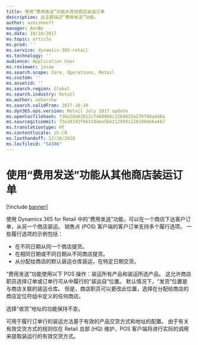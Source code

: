 ```yaml
---
title: 使用“费用发送”功能从其他商店装运订单
description: 此主题描述“费用发送”功能。
author: ashishmsft
manager: AnnBe
ms.date: 10/10/2017
ms.topic: article
ms.prod: ''
ms.service: dynamics-365-retail
ms.technology: ''
audience: Application User
ms.reviewer: josaw
ms.search.scope: Core, Operations, Retail
ms.custom: ''
ms.assetid: ''
ms.search.region: Global
ms.search.industry: Retail
ms.author: asharchw
ms.search.validFrom: 2017-10-10
ms.dyn365.ops.version: Retail July 2017 update
ms.openlocfilehash: f36e2da63912cf468906c22b4033a270f40a6d8a
ms.sourcegitcommit: 73e10192fb6318dee5bb1129591120199de6a487
ms.translationtype: HT
ms.contentlocale: zh-CN
ms.lasthandoff: 12/20/2018
ms.locfileid: "54386"
---
```

# <a name="ship-orders-from-another-store-by-using-the-charge-send-feature"></a>使用“费用发送”功能从其他商店装运订单

[!include [banner](includes/banner.md)]

使用 Dynamics 365 for Retail 中的“费用发送”功能，可以在一个商店下达客户订单，从另一个商店装运。 销售点 (POS) 客户端的客户订单支持多个履行选项。 一些履行选项的示例包括：
-   在不同日期从同一个商店提货。
-   在相同日期或不同日期从不同商店提货。
-   从分配给商店的默认装运仓库装运，在特定日期交货。

“费用发送”功能使用以下 POS 操作：装运所有产品和装运所选产品。 这允许商店职员选择订单或订单行可从中履行的“装运自”位置。 默认情况下，“发货”位置是与商店关联的装运仓库。 但是，商店职员可以更改此位置，选择在分配给商店的商店定位符组中定义的任何商店。 

选择“收货”地址的功能保持不变。 

可用于履行订单行的装运方法基于有效的产品交货方式和地址的配置。 由于有关有效交货方式的规则仅在 Retail 总部 (HQ) 维护，POS 客户端将进行实际的调用来提取装运行的有效交货方式。 

